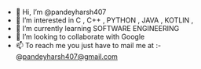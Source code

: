- 👋 Hi, I’m @pandeyharsh407
- 👀 I’m interested in C , C++ , PYTHON , JAVA , KOTLIN ,
- 🌱 I’m currently learning SOFTWARE ENGINEERING
- 💞️ I’m looking to collaborate with Google
- 📫 To reach me you just have to mail me at :- @pandeyharsh407@gmail.com

<!---
pandeyharsh407/pandeyharsh407 is a ✨ special ✨ repository because its `README.md` (this file) appears on your GitHub profile.
You can click the Preview link to take a look at your changes.
--->
